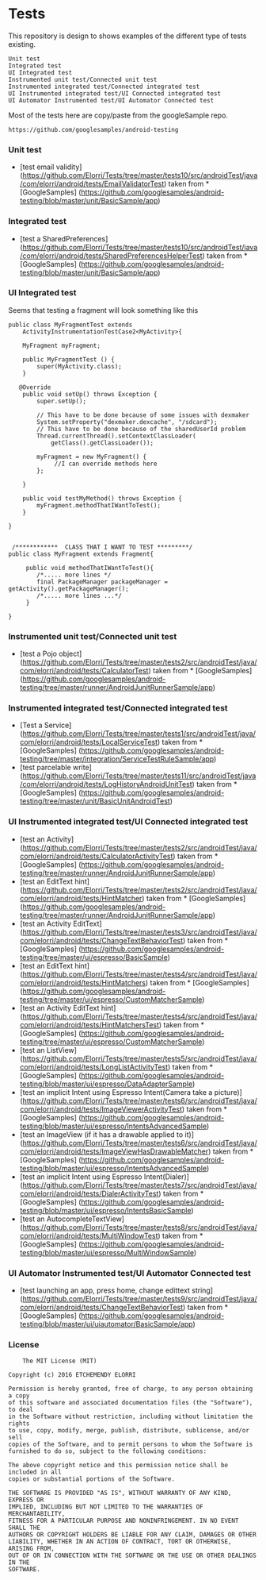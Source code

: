 # Tests

This repository is design to shows examples of the different type of tests existing.

	Unit test
	Integrated test
	UI Integrated test
	Instrumented unit test/Connected unit test
	Instrumented integrated test/Connected integrated test
	UI Instrumented integrated test/UI Connected integrated test
	UI Automator Instrumented test/UI Automator Connected test
	
Most of the tests here are copy/paste from the googleSample repo.

	https://github.com/googlesamples/android-testing
	
### Unit test
* [test email validity] (https://github.com/Elorri/Tests/tree/master/tests10/src/androidTest/java/com/elorri/android/tests/EmailValidatorTest)
	taken from * [GoogleSamples] (https://github.com/googlesamples/android-testing/blob/master/unit/BasicSample/app)	
### Integrated test
* [test a SharedPreferences] (https://github.com/Elorri/Tests/tree/master/tests10/src/androidTest/java/com/elorri/android/tests/SharedPreferencesHelperTest)
	taken from * [GoogleSamples] (https://github.com/googlesamples/android-testing/blob/master/unit/BasicSample/app)	
### UI Integrated test
Seems that testing a fragment will look something like this

	public class MyFragmentTest extends
		ActivityInstrumentationTestCase2<MyActivity>{

		MyFragment myFragment;

		public MyFragmentTest () {
			super(MyActivity.class);
		}

	   @Override
		public void setUp() throws Exception {
			super.setUp();

			// This have to be done because of some issues with dexmaker
			System.setProperty("dexmaker.dexcache", "/sdcard");
			// This have to be done because of the sharedUserId problem
			Thread.currentThread().setContextClassLoader(
				getClass().getClassLoader());

			myFragment = new MyFragment() {
				 //I can override methods here
			};

		}

		public void testMyMethod() throws Exception {
			myFragment.methodThatIWantToTest();
		}

	}


	 /************  CLASS THAT I WANT TO TEST *********/
	public class MyFragment extends Fragment{

		 public void methodThatIWantToTest(){
			/*..... more lines */
			final PackageManager packageManager = getActivity().getPackageManager();
			/*..... more lines ...*/
		 }
		 
	}
	
### Instrumented unit test/Connected unit test
* [test a Pojo object] (https://github.com/Elorri/Tests/tree/master/tests2/src/androidTest/java/com/elorri/android/tests/CalculatorTest)
	taken from * [GoogleSamples] (https://github.com/googlesamples/android-testing/tree/master/runner/AndroidJunitRunnerSample/app)
### Instrumented integrated test/Connected integrated test
* [Test a Service] (https://github.com/Elorri/Tests/tree/master/tests1/src/androidTest/java/com/elorri/android/tests/LocalServiceTest)
	taken from * [GoogleSamples] (https://github.com/googlesamples/android-testing/tree/master/integration/ServiceTestRuleSample/app)
* [test parcelable write] (https://github.com/Elorri/Tests/tree/master/tests11/src/androidTest/java/com/elorri/android/tests/LogHistoryAndroidUnitTest)
	taken from * [GoogleSamples] (https://github.com/googlesamples/android-testing/tree/master/unit/BasicUnitAndroidTest)				
### UI Instrumented integrated test/UI Connected integrated test
* [test an Activity] (https://github.com/Elorri/Tests/tree/master/tests2/src/androidTest/java/com/elorri/android/tests/CalculatorActivityTest)
	taken from * [GoogleSamples] (https://github.com/googlesamples/android-testing/tree/master/runner/AndroidJunitRunnerSample/app)
* [test an EditText hint] (https://github.com/Elorri/Tests/tree/master/tests2/src/androidTest/java/com/elorri/android/tests/HintMatcher)
	taken from * [GoogleSamples] (https://github.com/googlesamples/android-testing/tree/master/runner/AndroidJunitRunnerSample/app)
* [test an Activity EditText] (https://github.com/Elorri/Tests/tree/master/tests3/src/androidTest/java/com/elorri/android/tests/ChangeTextBehaviorTest)
	taken from * [GoogleSamples] (https://github.com/googlesamples/android-testing/tree/master/ui/espresso/BasicSample)		
* [test an EditText hint] (https://github.com/Elorri/Tests/tree/master/tests4/src/androidTest/java/com/elorri/android/tests/HintMatchers)
	taken from * [GoogleSamples] (https://github.com/googlesamples/android-testing/tree/master/ui/espresso/CustomMatcherSample)	
* [test an Activity EditText hint] (https://github.com/Elorri/Tests/tree/master/tests4/src/androidTest/java/com/elorri/android/tests/HintMatchersTest)
	taken from * [GoogleSamples] (https://github.com/googlesamples/android-testing/tree/master/ui/espresso/CustomMatcherSample)
* [test an ListView] (https://github.com/Elorri/Tests/tree/master/tests5/src/androidTest/java/com/elorri/android/tests/LongListActivityTest)
	taken from * [GoogleSamples] (https://github.com/googlesamples/android-testing/blob/master/ui/espresso/DataAdapterSample)	
* [test an implicit Intent using Espresso Intent(Camera take a picture)] (https://github.com/Elorri/Tests/tree/master/tests6/src/androidTest/java/com/elorri/android/tests/ImageViewerActivityTest)
	taken from * [GoogleSamples] (https://github.com/googlesamples/android-testing/blob/master/ui/espresso/IntentsAdvancedSample)	
* [test an ImageView (if it has a drawable applied to it)] (https://github.com/Elorri/Tests/tree/master/tests6/src/androidTest/java/com/elorri/android/tests/ImageViewHasDrawableMatcher)
	taken from * [GoogleSamples] (https://github.com/googlesamples/android-testing/blob/master/ui/espresso/IntentsAdvancedSample)	
* [test an implicit Intent using Espresso Intent(Dialer)] (https://github.com/Elorri/Tests/tree/master/tests7/src/androidTest/java/com/elorri/android/tests/DialerActivityTest)
	taken from * [GoogleSamples] (https://github.com/googlesamples/android-testing/blob/master/ui/espresso/IntentsBasicSample)	
* [test an AutocompleteTextView] (https://github.com/Elorri/Tests/tree/master/tests8/src/androidTest/java/com/elorri/android/tests/MultiWindowTest)
	taken from * [GoogleSamples] (https://github.com/googlesamples/android-testing/blob/master/ui/espresso/MultiWindowSample)	
### UI Automator Instrumented test/UI Automator Connected test
* [test launching an app, press home, change edittext string] (https://github.com/Elorri/Tests/tree/master/tests9/src/androidTest/java/com/elorri/android/tests/ChangeTextBehaviorTest)
	taken from * [GoogleSamples] (https://github.com/googlesamples/android-testing/blob/master/ui/uiautomator/BasicSample/app)
	



### License
	
		The MIT License (MIT)

	Copyright (c) 2016 ETCHEMENDY ELORRI

	Permission is hereby granted, free of charge, to any person obtaining a copy
	of this software and associated documentation files (the "Software"), to deal
	in the Software without restriction, including without limitation the rights
	to use, copy, modify, merge, publish, distribute, sublicense, and/or sell
	copies of the Software, and to permit persons to whom the Software is
	furnished to do so, subject to the following conditions:

	The above copyright notice and this permission notice shall be included in all
	copies or substantial portions of the Software.

	THE SOFTWARE IS PROVIDED "AS IS", WITHOUT WARRANTY OF ANY KIND, EXPRESS OR
	IMPLIED, INCLUDING BUT NOT LIMITED TO THE WARRANTIES OF MERCHANTABILITY,
	FITNESS FOR A PARTICULAR PURPOSE AND NONINFRINGEMENT. IN NO EVENT SHALL THE
	AUTHORS OR COPYRIGHT HOLDERS BE LIABLE FOR ANY CLAIM, DAMAGES OR OTHER
	LIABILITY, WHETHER IN AN ACTION OF CONTRACT, TORT OR OTHERWISE, ARISING FROM,
	OUT OF OR IN CONNECTION WITH THE SOFTWARE OR THE USE OR OTHER DEALINGS IN THE
	SOFTWARE.



